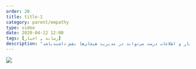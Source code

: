 ```yaml
---
order: 20
title: title-1
category: parent/empathy
type: video
date: 2020-04-12 12:00
tags: [رسانه , اخبار]
description: "انتخاب آگاهانه اخبار و اطلاعات درست می‌تواند در مدیریت هیجان‌ها نقش داشته‌باشد "
---
```


[![](../../static/images/corona-news-cover.webp)](../../static/videos/corona-news.mp4)
